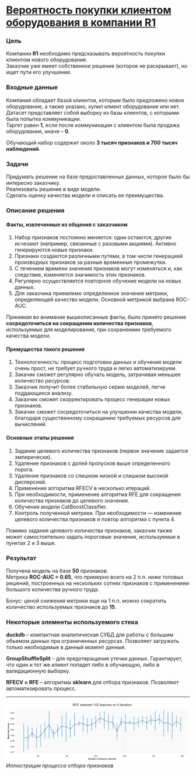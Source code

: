 # [Вероятность покупки клиентом оборудования в компании R1](https://nbviewer.jupyter.org/github/Nanobelka/R1_2800_features/blob/main/R1_2800_features.ipynb)

### Цель

Компании **R1** необходимо предсказывать вероятность покупки клиентом нового оборудования.  
Заказчик уже имеет собственное решение (которое не раскрывает), но ищет пути его улучшения.

### Входные данные

Компания обладает базой клиентов, которым было предложено новое оборудование, а также указано, купил клиент оборудование или нет.
Датасет представляет собой выборку из базы клиентов, с которыми была попытка коммуникации.  
Таргет равен **1**, если после коммуникации с клиентом была продажа оборудования, иначе – **0**.

Обучающий набор содержит около **3 тысяч признаков и 700 тысяч наблюдений**.

### Задачи

Придумать решение на базе предоставленных данных, которое было бы интересно заказчику.  
Реализовать решение в виде модели.  
Сделать оценку качества модели и описать ее преимущества.

### Описание решения

#### Факты, извлеченные из общения с заказчиком

1. Набор признаков постоянно меняется: одни остаются, другие исчезают (например, связанные с разовыми акциями). Активно генерируются новые признаки.
2. Признаки создаются различными путями, в том числе генерацией производных признаков за разные временные промежутки.
3. С течением времени значения признаков могут изменяться и, как следствие, изменяется значимость этих признаков.
4. Регулярно осуществляется повторное обучение модели на новых данных.
5. Для заказчика приемлемо определенное значение метрики, определяющей качество модели. Основной метрикой выбрана ROC-AUC.

Принимая во внимание вышеописанные факты, было принято решение **сосредоточиться на сокращении количества признаков**, используемых для моделирования, при сохранениии требуемого качества модели.
 
#### Премущества такого решения

1. Технологичность: процесс подготовки данных и обучения модели очень прост, не требует ручного труда и легко автоматизируем.
2. Закачик сможет регулярно обучать модель, затрачивая меньшее количество ресурсов.
3. Заказчик получит более стабильную серию моделей, легче поддающихся анализу.
4. Заказчик сможет скорректировать процесс генерации новых признаков.
5. Закачик сможет сосредоточиться на улучшении качества модели, благодаря существенному сокращению требуемых ресурсов для вычислений.

#### Основные этапы решения

1. Задание целевого количества признаков (первое значение задается эмпирически).
2. Удаление признаков с долей пропусков выше определенного порога.
3. Удаление признаков со слишком низкой и слишком высокой дисперсией.
4. Применение алгоритма RFECV в несколько итераций.
5. При необходимости, применение алгоритма RFE для сокращения количества признаков до целевого значения.
6. Обучение модели CatBoostClassifier.
7. Контроль полученной метрики. При необходимости — изменение целевого количества признаков и повтор алгоритма с пункта 4.

Помимо задания целевого количества признаков, заказчик также может самостоятельно задать пороговые значения, используемые в пунктах 2 и 3 выше.

### Результат

Получена модель на базе **50** признаков.  
Метрика **ROC-AUC = 0.65**, что примерно всего на 2 п.п. ниже топовых решений, построенных на нескольких сотнях признаков с применением большого количества ручного труда.

Бонус: ценой снижения метрики еще на 1 п.п. можно сократить количество используемых признаков до **15**.

### Некоторые элементы используемого стека

**duckdb** – компактная аналитическая СУБД для работы с большим объемом данных при ограниченных ресурсах. Позволяет загружать только необходимые в данный момент данные.

**GroupShuffleSplit** – для предотвращения утечки данных. Гарантирует, что один и тот же клиент попадет либо в обучающую, либо в валидационную выборку.

**RFECV** и **RFE** – алгоритмы **sklearn** для отбора признаков. Позволяют автоматизировать процесс.

---

![Иллюстрация процесса отбора признаков](https://github.com/Nanobelka/R1_2800_features/blob/main/images/RFE%20-%205th%20iteration.png)
*Иллюстрация процесса отбора признаков*
